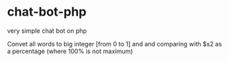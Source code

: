 # chat-bot-php
very simple chat bot on php

Convet all words to big integer [from 0 to 1] and and comparing with $s2 as a percentage (where 100% is not maximum)